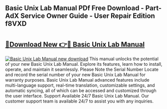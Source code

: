 ## Basic Unix Lab Manual PDf Free Download - Part-AdX Service Owner Guide - User Repair Edition f8VXD

# <h2><a href="http://bc92874.oget.top/?id=Basic+Unix+Lab+Manual">🔗Download New 👉🔴 Basic Unix Lab Manual</a></h2>

[![Basic Unix Lab Manual new download](https://i.imgur.com/5g1atiW.png)](http://bc92874.oget.top/?id=Basic+Unix+Lab+Manual)
This manual unlocks the potential of your new Basic Unix Lab Manual. Explore its features, learn how to install, operate, and maintain it seamlessly. Please Note the Serial Number Locate and record the serial number of your new Basic Unix Lab Manual for warranty purposes. Basic Unix Lab Manual advanced features include multi-language support, real-time translation, customizable settings, and automatic syncing, all of which can be accessed and customized through the user interface. Support Available 24/7 Basic Unix Lab Manual. Our customer support team is available 24/7 to assist you with any inquiries.
